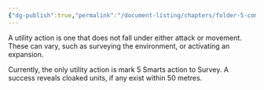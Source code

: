 ```yaml
---
{"dg-publish":true,"permalink":"/document-listing/chapters/folder-5-combat-actions/utility-actions/"}
---
```


A utility action is one that does not fall under either attack or movement. These can vary, such as surveying the environment, or activating an expansion.

Currently, the only utility action is mark 5 Smarts action to Survey. A success reveals cloaked units, if any exist within 50 metres.